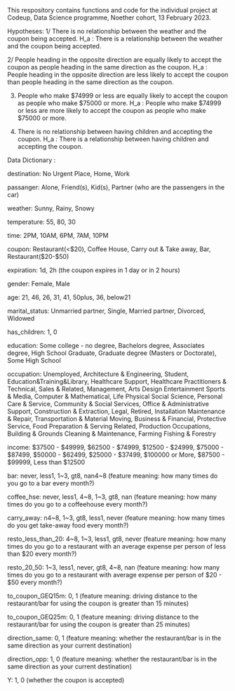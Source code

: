 This respository contains functions and code for the individual project at Codeup, Data Science programme, Noether cohort, 13 February 2023.


Hypotheses:
1/ There is no relationship between the weather and the coupon being accepted.
H_a : There is a relationship between the weather and the coupon being accepted.

2/ People heading in the opposite direction are equally likely to accept the coupon as people heading in the same direction as the coupon.
H_a : People heading in the opposite direction are less likely to accept the coupon than people heading in the same direction as the coupon.

3. People who make $74999 or less are equally likely to accept the coupon as people who make $75000 or more.
H_a : People who make $74999 or less are more likely to accept the coupon as people who make $75000 or more.

4. There is no relationship between having children and accepting the coupon.
H_a : There is a relationship between having children and accepting the coupon.



Data Dictionary :

destination: No Urgent Place, Home, Work 

passanger: Alone, Friend(s), Kid(s), Partner (who are the passengers in the car)  

weather: Sunny, Rainy, Snowy  

temperature: 55, 80, 30  

time: 2PM, 10AM, 6PM, 7AM, 10PM  

coupon: Restaurant(<$20), Coffee House, Carry out & Take away, Bar, Restaurant($20-$50)  

expiration: 1d, 2h (the coupon expires in 1 day or in 2 hours)  

gender: Female, Male  

age: 21, 46, 26, 31, 41, 50plus, 36, below21 

marital_status: Unmarried partner, Single, Married partner, Divorced, Widowed  

has_children: 1, 0  

education: Some college - no degree, Bachelors degree, Associates degree, High School Graduate, Graduate degree (Masters or Doctorate), Some High School  

occupation: Unemployed, Architecture & Engineering, Student, Education&Training&Library, Healthcare Support, Healthcare Practitioners & Technical, Sales & Related, Management, Arts Design Entertainment Sports & Media, Computer & Mathematical,
Life Physical Social Science, Personal Care & Service, Community & Social Services, Office & Administrative Support, Construction & Extraction, Legal, Retired, Installation Maintenance & Repair, Transportation & Material Moving, Business & Financial, Protective Service, Food Preparation & Serving Related, Production Occupations, Building & Grounds Cleaning & Maintenance, Farming Fishing & Forestry

income: $37500 - $49999, $62500 - $74999, $12500 - $24999, $75000 - $87499, $50000 - $62499, $25000 - $37499, $100000 or More, $87500 - $99999, Less than $12500  

bar: never, less1, 1~3, gt8, nan4~8 (feature meaning: how many times do you go to a bar every month?)  

coffee_hse: never, less1, 4~8, 1~3, gt8, nan (feature meaning: how many times do you go to a coffeehouse every month?)  

carry_away: n4~8, 1~3, gt8, less1, never (feature meaning: how many times do you get take-away food every month?)  

resto_less_than_20: 4~8, 1~3, less1, gt8, never (feature meaning: how many times do you go to a restaurant with an average 
expense per person of less than $20 every month?)  

resto_20_50: 1~3, less1, never, gt8, 4~8, nan (feature meaning: how many times do you go to a restaurant with average expense per person of $20 - $50 every month?)

to_coupon_GEQ15m: 0, 1 (feature meaning: driving distance to the restaurant/bar for using the coupon is greater than 15 minutes)

to_coupon_GEQ25m: 0, 1 (feature meaning: driving distance to the restaurant/bar for using the coupon is greater than 25 minutes)

direction_same: 0, 1 (feature meaning: whether the restaurant/bar is in the same direction as your current destination)

direction_opp: 1, 0 (feature meaning: whether the restaurant/bar is in the same direction as your current destination)

Y: 1, 0 (whether the coupon is accepted)
